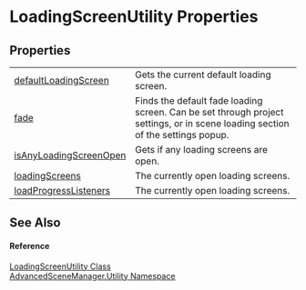# LoadingScreenUtility Properties




## Properties
<table>
<tr>
<td><a href="P_AdvancedSceneManager_Utility_LoadingScreenUtility_defaultLoadingScreen">defaultLoadingScreen</a></td>
<td>Gets the current default loading screen.</td></tr>
<tr>
<td><a href="P_AdvancedSceneManager_Utility_LoadingScreenUtility_fade">fade</a></td>
<td>Finds the default fade loading screen. Can be set through project settings, or in scene loading section of the settings popup.</td></tr>
<tr>
<td><a href="P_AdvancedSceneManager_Utility_LoadingScreenUtility_isAnyLoadingScreenOpen">isAnyLoadingScreenOpen</a></td>
<td>Gets if any loading screens are open.</td></tr>
<tr>
<td><a href="P_AdvancedSceneManager_Utility_LoadingScreenUtility_loadingScreens">loadingScreens</a></td>
<td>The currently open loading screens.</td></tr>
<tr>
<td><a href="P_AdvancedSceneManager_Utility_LoadingScreenUtility_loadProgressListeners">loadProgressListeners</a></td>
<td>The currently open loading screens.</td></tr>
</table>

## See Also


#### Reference
<a href="T_AdvancedSceneManager_Utility_LoadingScreenUtility">LoadingScreenUtility Class</a>  
<a href="N_AdvancedSceneManager_Utility">AdvancedSceneManager.Utility Namespace</a>  

